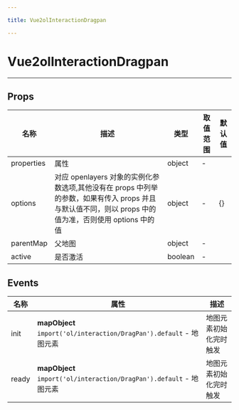 ```yaml
---

title: Vue2olInteractionDragpan

---
```


# Vue2olInteractionDragpan

---

## Props

| 名称       | 描述                                                                                                                                                  | 类型    | 取值范围 | 默认值 |
| ---------- | ----------------------------------------------------------------------------------------------------------------------------------------------------- | ------- | -------- | ------ |
| properties | 属性                                                                                                                                                  | object  | -        |        |
| options    | 对应 openlayers 对象的实例化参数选项,其他没有在 props 中列举的参数，如果有传入 props 并且与默认值不同，则以 props 中的值为准，否则使用 options 中的值 | object  | -        | {}     |
| parentMap  | 父地图                                                                                                                                                | object  | -        |        |
| active     | 是否激活                                                                                                                                              | boolean | -        |        |

## Events

| 名称  | 属性                                                                | 描述                   |
| ----- | ------------------------------------------------------------------- | ---------------------- |
| init  | **mapObject** `import('ol/interaction/DragPan').default` - 地图元素 | 地图元素初始化完时触发 |
| ready | **mapObject** `import('ol/interaction/DragPan').default` - 地图元素 | 地图元素初始化完时触发 |
